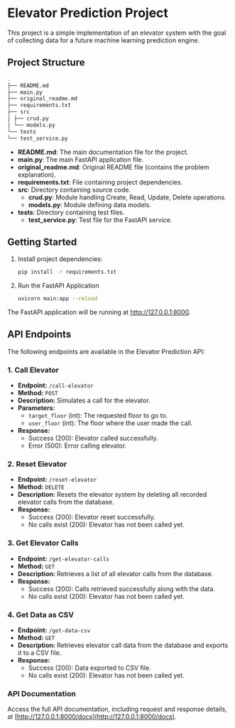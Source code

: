 # Elevator Prediction Project

This project is a simple implementation of an elevator system with the goal of collecting data for a future machine learning prediction engine.

## Project Structure

```bash
.
├── README.md
├── main.py
├── original_readme.md
├── requirements.txt
├── src
│ ├── crud.py
│ └── models.py
└── tests
└── test_service.py
```


- **README.md**: The main documentation file for the project.
- **main.py**: The main FastAPI application file.
- **original_readme.md**: Original README file (contains the problem explanation).
- **requirements.txt**: File containing project dependencies.
- **src**: Directory containing source code.
  - **crud.py**: Module handling Create, Read, Update, Delete operations.
  - **models.py**: Module defining data models.
- **tests**: Directory containing test files.
  - **test_service.py**: Test file for the FastAPI service.

## Getting Started

1. Install project dependencies:

   ```bash
   pip install -r requirements.txt
   ```

2. Run the FastAPI Application
    ```bash
    uvicorn main:app --reload
    ```
The FastAPI application will be running at http://127.0.0.1:8000.

## API Endpoints

The following endpoints are available in the Elevator Prediction API:

### 1. Call Elevator

- **Endpoint:** `/call-elevator`
- **Method:** `POST`
- **Description:** Simulates a call for the elevator.
- **Parameters:**
  - `target_floor` (int): The requested floor to go to.
  - `user_floor` (int): The floor where the user made the call.
- **Response:**
  - Success (200): Elevator called successfully.
  - Error (500): Error calling elevator.

### 2. Reset Elevator

- **Endpoint:** `/reset-elevator`
- **Method:** `DELETE`
- **Description:** Resets the elevator system by deleting all recorded elevator calls from the database.
- **Response:**
  - Success (200): Elevator reset successfully.
  - No calls exist (200): Elevator has not been called yet.

### 3. Get Elevator Calls

- **Endpoint:** `/get-elevator-calls`
- **Method:** `GET`
- **Description:** Retrieves a list of all elevator calls from the database.
- **Response:**
  - Success (200): Calls retrieved successfully along with the data.
  - No calls exist (200): Elevator has not been called yet.

### 4. Get Data as CSV

- **Endpoint:** `/get-data-csv`
- **Method:** `GET`
- **Description:** Retrieves elevator call data from the database and exports it to a CSV file.
- **Response:**
  - Success (200): Data exported to CSV file.
  - No calls exist (200): Elevator has not been called yet.

### API Documentation

Access the full API documentation, including request and response details, at [http://127.0.0.1:8000/docs](http://127.0.0.1:8000/docs).

